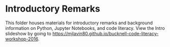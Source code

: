 # Introductory Remarks

This folder houses materials for introductory remarks and background information on Python, Jupyter Notebooks, and code literacy. View the Intro slideshow by going to https://mjlavin80.github.io/bucknell-code-literacy-workshop-2016.

